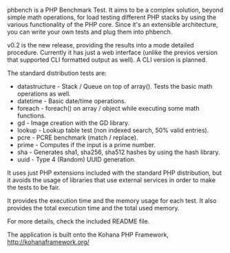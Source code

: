 phbench is a PHP Benchmark Test. It aims to be a complex solution, beyond simple math operations, for load testing different PHP stacks by using the various functionality of the PHP core. Since it's an extensible architecture, you can write your own tests and plug them into phbench.

v0.2 is the new release, providing the results into a mode detailed procedure. Currently it has just a web interface (unlike the previos version that supported CLI formatted output as well). A CLI version is planned.

The standard distribution tests are:
  * datastructure - Stack / Queue on top of array(). Tests the basic math operations as well.
  * datetime - Basic date/time operations.
  * foreach - foreach() on array / object while executing some math functions.
  * gd - Image creation with the GD library.
  * lookup - Lookup table test (non indexed search, 50% valid entries).
  * pcre - PCRE benchmark (match / replace).
  * prime - Computes if the input is a prime number.
  * sha - Generates sha1, sha256, sha512 hashes by using the hash library.
  * uuid - Type 4 (Random) UUID generation.

It uses just PHP extensions included with the standard PHP distribution, but it avoids the usage of libraries that use external services in order to make the tests to be fair.

It provides the execution time and the memory usage for each test. It also provides the total execution time and the total used memory.

For more details, check the included README file.

The application is built onto the Kohana PHP Framework, http://kohanaframework.org/
